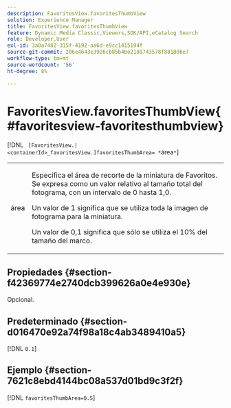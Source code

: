 ```yaml
---
description: FavoritesView.favoritesThumbView
solution: Experience Manager
title: FavoritesView.favoritesThumbView
feature: Dynamic Media Classic,Viewers,SDK/API,eCatalog Search
role: Developer,User
exl-id: 3a0a7482-315f-4192-aa6d-e9cc1415194f
source-git-commit: 206e4643e3926cb85b4be2189743578f88180be7
workflow-type: tm+mt
source-wordcount: '56'
ht-degree: 8%

---
```


# FavoritesView.favoritesThumbView{#favoritesview-favoritesthumbview}

[!DNL ` [FavoritesView.|<containerId>_favoritesView.]favoritesThumbArea= *`área`*`]

<table id="table_2B109D2F91E64B5382B31921C3780FA5"> 
 <tbody> 
  <tr> 
   <td colname="col1"> <p><span class="codeph"><span class="varname"> área</span></span> </p> </td> 
   <td colname="col2"> <p> Especifica el área de recorte de la miniatura de Favoritos. Se expresa como un valor relativo al tamaño total del fotograma, con un intervalo de <span class="codeph"> 0</span> hasta <span class="codeph"> 1,0</span>. </p> <p>Un valor de <span class="codeph"> 1</span> significa que se utiliza toda la imagen de fotograma para la miniatura. </p> <p>Un valor de <span class="codeph"> 0,1</span> significa que sólo se utiliza el 10% del tamaño del marco. </p> </td> 
  </tr> 
 </tbody> 
</table>

## Propiedades {#section-f42369774e2740dcb399626a0e4e930e}

Opcional.

## Predeterminado {#section-d016470e92a74f98a18c4ab3489410a5}

[!DNL `0.1`]

## Ejemplo {#section-7621c8ebd4144bc08a537d01bd9c3f2f}

[!DNL `favoritesThumbArea=0.5`]
